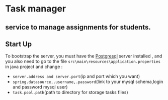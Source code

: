 # Task manager
## service to manage assignments for students. 
## Start Up
To bootstrap the server, you must have the [Postgresql](https://www.postgresql.org/download/) server installed ,
 and you also need to go to the file `src\main\resources\application.properties` in java project and change :
- `server.address and server.port`(ip and port which you want)
- `spring.datasource,.username,.password`(link to your mysql schema,login and password mysql user)
- `task.pool.path`(path to directory for storage tasks files)
